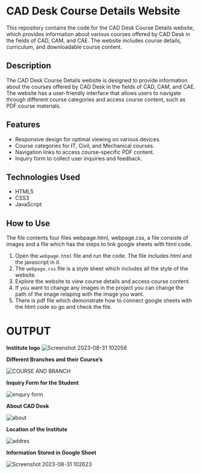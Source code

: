 # CAD Desk Course Details Website

This repository contains the code for the CAD Desk Course Details website, which provides information about various courses offered by CAD Desk in the fields of CAD, CAM, and CAE. The website includes course details, curriculum, and downloadable course content.

## Description

The CAD Desk Course Details website is designed to provide information about the courses offered by CAD Desk in the fields of CAD, CAM, and CAE. The website has a user-friendly interface that allows users to navigate through different course categories and access course content, such as PDF course materials.

## Features

- Responsive design for optimal viewing on various devices.
- Course categories for IT, Civil, and Mechanical courses.
- Navigation links to access course-specific PDF content.
- Inquiry form to collect user inquiries and feedback.

## Technologies Used

- HTML5
- CSS3
- JavaScript

## How to Use
The file contents four files webpage.html, webpage.css, a file consiste of images and a file which has the steps to link google sheets with html code. 
1. Open the `webpage.html` file and run the code. The file includes html and the javascript in it.
2. The `webpage.css` file is a style sheet which includes all the style of the website. 
3. Explore the website to view course details and access course content.
4. If you want to change any images in the project you can change the path of the image relaping with the image you want.
5. There is pdf file which demonstrate how to connect google sheets with the html code so go and check the file.

# OUTPUT
**Institute logo**
![Screenshot 2023-08-31 102056](https://github.com/ningu93/Course_Details_Reg/assets/142236143/c92297a6-8225-4018-9fdc-61587b95c98b)

**Different Branches and their Course’s**

![COURSE AND BRANCH](https://github.com/ningu93/Course_Details_Reg/assets/142236143/4de5edef-5dc8-4bd8-9cbe-c5f53d34767c)

**Inquiry Form for the Student**

![enqury form](https://github.com/ningu93/Course_Details_Reg/assets/142236143/a4365744-6cb4-4b86-95a8-c7792828c425)

**About CAD Desk**

![about](https://github.com/ningu93/Course_Details_Reg/assets/142236143/77dcd97b-7642-40ce-ac5b-1d6bdc1dc4ec)

**Location of the Institute**

![addres](https://github.com/ningu93/Course_Details_Reg/assets/142236143/4d17d13e-82f0-4fb7-9153-851927ca15a7)

**Information Stored in Google Sheet**

![Screenshot 2023-08-31 102623](https://github.com/ningu93/Course_Details_Reg/assets/142236143/183e62d3-5321-4246-bce4-c332e3a05fa1)

